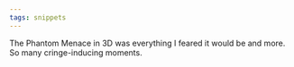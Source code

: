 ```yaml
---
tags: snippets
---
```


The Phantom Menace in 3D was everything I feared it would be and more. So many cringe-inducing moments.
